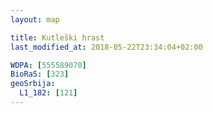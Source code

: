 ```yaml
---
layout: map

title: Kutleški hrast
last_modified_at: 2018-05-22T23:34:04+02:00

WDPA: [555589070]
BioRaS: [323]
geoSrbija:
  L1_182: [121]
---
```

